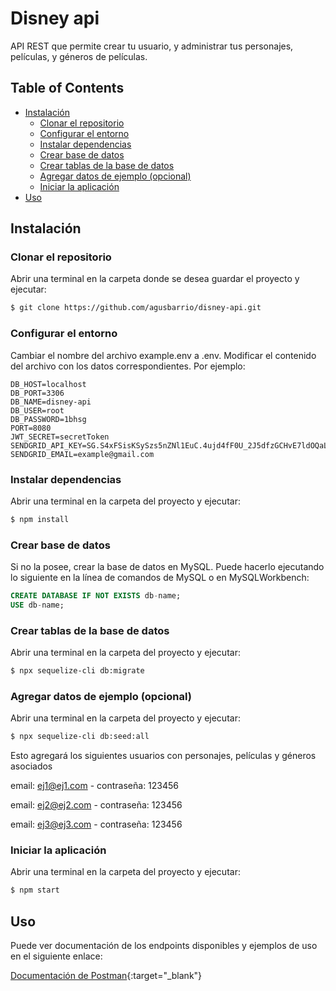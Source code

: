 # **Disney api**

API REST que permite crear tu usuario, y administrar tus personajes, películas, y géneros de películas.

## **Table of Contents**

- [Instalación](#Instalación)
  - [Clonar el repositorio](<#Clonar el repositorio>)
  - [Configurar el entorno](<#Configurar el entorno>)
  - [Instalar dependencias](<#Instalar dependencias>)
  - [Crear base de datos](<#Crear base de datos>)
  - [Crear tablas de la base de datos](<#Crear tablas de la base de datos>)
  - [Agregar datos de ejemplo (opcional)](<#Agregar datos de ejemplo>)
  - [Iniciar la aplicación](<#Iniciar la aplicación>)
- [Uso](#Uso)

<div id="Instalación"></div>

## **Instalación**

<div id="Clonar el repositorio"></div>

### **Clonar el repositorio**

Abrir una terminal en la carpeta donde se desea guardar el proyecto y ejecutar:

```bash
$ git clone https://github.com/agusbarrio/disney-api.git
```

<div id="Configurar el entorno"></div>

### **Configurar el entorno**

Cambiar el nombre del archivo example.env a .env. Modificar el contenido del archivo con los datos correspondientes. Por ejemplo:

```shell
DB_HOST=localhost
DB_PORT=3306
DB_NAME=disney-api
DB_USER=root
DB_PASSWORD=1bhsg
PORT=8080
JWT_SECRET=secretToken
SENDGRID_API_KEY=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
SENDGRID_EMAIL=example@gmail.com
```

<div id="Instalar dependencias"></div>

### **Instalar dependencias**

Abrir una terminal en la carpeta del proyecto y ejecutar:

```bash
$ npm install
```

<div id="Crear base de datos"></div>

### **Crear base de datos**

Si no la posee, crear la base de datos en MySQL. Puede hacerlo ejecutando lo siguiente en la línea de comandos de MySQL o en MySQLWorkbench:

```sql
CREATE DATABASE IF NOT EXISTS db-name;
USE db-name;
```

<div id="Crear tablas de la base de datos"></div>

### **Crear tablas de la base de datos**

Abrir una terminal en la carpeta del proyecto y ejecutar:

```bash
$ npx sequelize-cli db:migrate
```

<div id="Agregar datos de ejemplo"></div>

### **Agregar datos de ejemplo (opcional)**

Abrir una terminal en la carpeta del proyecto y ejecutar:

```bash
$ npx sequelize-cli db:seed:all
```

Esto agregará los siguientes usuarios con personajes, películas y géneros asociados

email: ej1@ej1.com - contraseña: 123456

email: ej2@ej2.com - contraseña: 123456

email: ej3@ej3.com - contraseña: 123456

<div id="Iniciar la aplicación"></div>

### **Iniciar la aplicación**

Abrir una terminal en la carpeta del proyecto y ejecutar:

```bash
$ npm start
```

<div id="Uso"></div>

## **Uso**

Puede ver documentación de los endpoints disponibles y ejemplos de uso en el siguiente enlace:

[Documentación de Postman](https://documenter.getpostman.com/view/24096244/2s8YekQuAo){:target="\_blank"}
